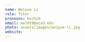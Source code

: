 ```yaml
---
name: Weiyue Li
role: Tutor
pronouns: he/him
email: wel019@ucsd.edu
photo: assets/images/weiyue-li.jpg
website: 
---
```


